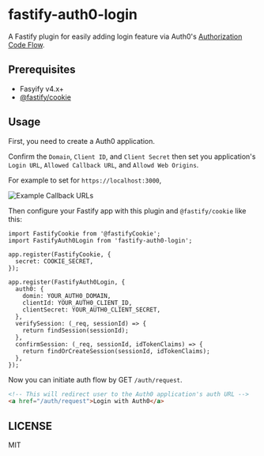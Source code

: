 # fastify-auth0-login

A Fastify plugin for easily adding login feature via Auth0's [Authorization Code Flow](https://auth0.com/docs/get-started/authentication-and-authorization-flow/authorization-code-flow).

## Prerequisites

- Fasyify v4.x+
- [@fastify/cookie](https://github.com/fastify/fastify-cookie)

## Usage

First, you need to create a Auth0 application.

Confirm the `Domain`, `Client ID`, and `Client Secret` then set you application's `Login URL`, `Allowed Callback URL`, and `Allowd Web Origins`.

For example to set for `https://localhost:3000`,

![Example Callback URLs](https://user-images.githubusercontent.com/9696352/222125267-76e435f6-6874-48fa-872e-99fbcf87148f.png)

Then configure your Fastify app with this plugin and `@fastify/cookie` like this:

```
import FastifyCookie from '@fastifyCookie';
import FastifyAuth0Login from 'fastify-auth0-login';

app.register(FastifyCookie, {
  secret: COOKIE_SECRET,
});

app.register(FastifyAuth0Login, {
  auth0: {
    domin: YOUR_AUTH0_DOMAIN,
    clientId: YOUR_AUTH0_CLIENT_ID,
    clientSecret: YOUR_AUTH0_CLIENT_SECRET,
  },
  verifySession: (_req, sessionId) => {
    return findSession(sessionId);
  },
  confirmSession: (_req, sessionId, idTokenClaims) => {
    return findOrCreateSession(sessionId, idTokenClaims);
  },
});
```

Now you can initiate auth flow by GET `/auth/request`.

```html
<!-- This will redirect user to the Auth0 application's auth URL -->
<a href="/auth/request">Login with Auth0</a>
```

## LICENSE

MIT
